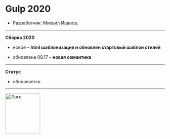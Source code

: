# Gulp 2020 


* Разработчик: Михаил Иванов.

---

**Сборка 2020**

- новое – **html шаблонизация и обновлен стартовый шаблон стилей** 

- обновлена 08.17 – **новая семантика** 


---

**Статус**

- обновляется

---

<a href="https://mikeivanov.ru/">
<img align="left" width="110" height="128" alt="Лого" src="https://mikeiv.github.io/portfolio/img/my-logo.svg">
</a>